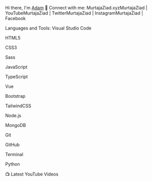 Hi there, I'm [Adam](mailto:adam.egy6@gmail.com)</a> 👋
Connect with me:
MurtajaZiad.xyzMurtajaZiad | YouTubeMurtajaZiad | TwitterMurtajaZiad | InstagramMurtajaZiad | Facebook

Languages and Tools:
Visual Studio Code

HTML5

CSS3

Sass

JavaScript

TypeScript

Vue

Bootstrap

TailwindCSS

Node.js

MongoDB

Git

GitHub

Terminal

Python



📺 Latest YouTube Videos

